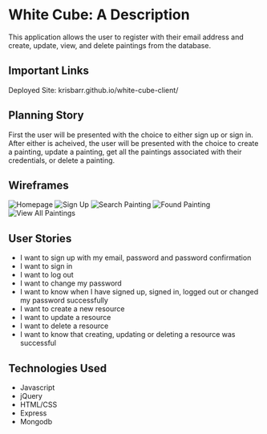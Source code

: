 # White Cube: A Description
This application allows the user to register with their email address and create, update, view, and delete paintings from
the database.

## Important Links
Deployed Site:
krisbarr.github.io/white-cube-client/

## Planning Story

First the user will be presented with the choice to either sign up or sign in.  After either is acheived, the user will be
presented with the choice to create a painting, update a painting, get all the paintings associated with their credentials, or delete a painting.

## Wireframes
![Homepage](https://media.git.generalassemb.ly/user/35003/files/17e57680-a28b-11eb-96f3-37184a892944)
![Sign Up](https://media.git.generalassemb.ly/user/35003/files/26cc2900-a28b-11eb-8a17-29496943cbb9)
![Search Painting](https://media.git.generalassemb.ly/user/35003/files/3481ae80-a28b-11eb-9af6-d5d6d2ac1a51)
![Found Painting](https://media.git.generalassemb.ly/user/35003/files/60049900-a28b-11eb-80fc-b45da9c455ed)
![View All Paintings](https://media.git.generalassemb.ly/user/35003/files/77438680-a28b-11eb-9f54-01156bb1931e)

## User Stories
* I want to sign up with my email, password and password confirmation
* I want to sign in
* I want to log out
* I want to change my password
* I want to know when I have signed up, signed in, logged out or changed my password successfully
* I want to create a new resource
* I want to update a resource
* I want to delete a resource
* I want to know that creating, updating or deleting a resource was successful

## Technologies Used
* Javascript
* jQuery
* HTML/CSS
* Express
* Mongodb

